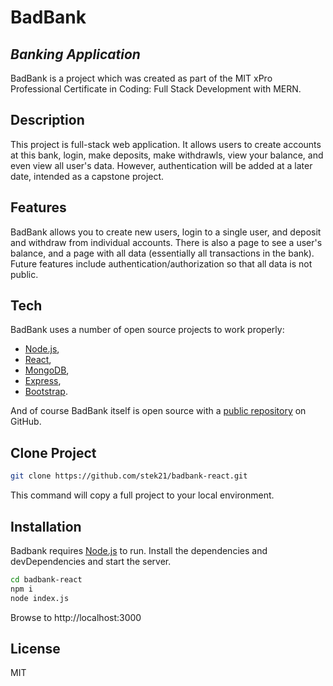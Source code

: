 # BadBank
## _Banking Application_

BadBank is a project which was created as part of the MIT xPro Professional Certificate in Coding: Full Stack Development with MERN.

## Description
This project is full-stack web application. It allows users to create accounts at this bank, login, make deposits, make withdrawls, view your balance, and even view all user's data. However, authentication will be added at a later date, intended as a capstone project. 

## Features
BadBank allows you to create new users, login to a single user, and deposit and withdraw from individual accounts. There is also a page to see a user's balance, and a page with all data (essentially all transactions in the bank). Future features include authentication/authorization so that all data is not public.

## Tech
BadBank uses a number of open source projects to work properly:
- [Node.js],
- [React],
- [MongoDB],
- [Express],
- [Bootstrap].

And of course BadBank itself is open source with a [public repository][bb]
 on GitHub.
 
## Clone Project
```sh
git clone https://github.com/stek21/badbank-react.git
```

This command will copy a full project to your local environment.

## Installation
Badbank requires [Node.js] to run.
Install the dependencies and devDependencies and start the server.

```sh
cd badbank-react
npm i
node index.js
```

Browse to http://localhost:3000

## License
MIT

[//]: # (These are reference links used in the body of this note and get stripped out when the markdown processor does its job. There is no need to format nicely because it shouldn't be seen. Thanks SO - http://stackoverflow.com/questions/4823468/store-comments-in-markdown-syntax)

   [bb]: <https://github.com/stek21/badbank-react.git>
   [git-repo-url]: <https://github.com/stek21/badbank-react.git>
   [node.js]: <http://nodejs.org>
   [express]: <http://expressjs.com>
   [MongoDB]:  <https://www.mongodb.com/>
   [React]: <https://reactjs.org/>
   [Bootstrap]: <https://getbootstrap.com/>

